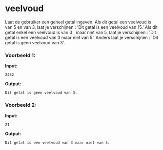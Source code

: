# veelvoud

Laat de gebruiker een geheel getal ingeven. Als dit getal een veelvoud is van 5 en van 3, laat je verschijnen : 'Dit getal is een veelvoud van 15.' Als dit getal enkel een veelvoud is van 3 , maar niet van 5, laat je verschijnen : 'Dit getal is een veelvoud van 3 maar niet van 5.' Anders laat je verschijnen : 'Dit getal is geen veelvoud van 3'.



### Voorbeeld 1:

**Input:**
	
	2482

**Output:**
	
	Dit getal is geen veelvoud van 3.



### Voorbeeld 2:

**Input:**
	
	21

**Output:**
	
	Dit getal is een veelvoud van 3 maar niet van 5.
